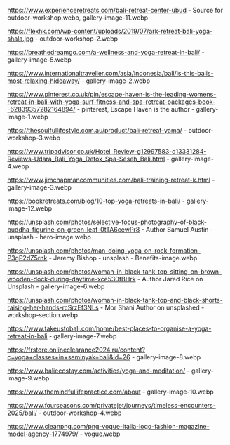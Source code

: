 https://www.experienceretreats.com/bali-retreat-center-ubud - Source for outdoor-workshop.webp, gallery-image-11.webp


https://flexhk.com/wp-content/uploads/2019/07/ark-retreat-bali-yoga-shala.jpg - outdoor-workshop-2.webp

https://breathedreamgo.com/a-wellness-and-yoga-retreat-in-bali/ - gallery-image-5.webp

https://www.internationaltraveller.com/asia/indonesia/bali/is-this-balis-most-relaxing-hideaway/ - gallery-image-2.webp

https://www.pinterest.co.uk/pin/escape-haven-is-the-leading-womens-retreat-in-bali-with-yoga-surf-fitness-and-spa-retreat-packages-book--62839357282164894/ - pinterest, Escape Haven is the author - gallery-image-1.webp

https://thesoulfullifestyle.com.au/product/bali-retreat-yama/ - outdoor-workshop-3.webp

https://www.tripadvisor.co.uk/Hotel_Review-g12997583-d13331284-Reviews-Udara_Bali_Yoga_Detox_Spa-Seseh_Bali.html - gallery-image-4.webp

https://www.jimchapmancommunities.com/bali-training-retreat-k.html - gallery-image-3.webp

https://bookretreats.com/blog/10-top-yoga-retreats-in-bali/ - gallery-image-12.webp 

https://unsplash.com/photos/selective-focus-photography-of-black-buddha-figurine-on-green-leaf-0tTA6cewPr8 - Author Samuel Austin - unsplash - hero-image.webp

https://unsplash.com/photos/man-doing-yoga-on-rock-formation-P3gP2dZ5rnk - Jeremy Bishop - unsplash - Benefits-image.webp

https://unsplash.com/photos/woman-in-black-tank-top-sitting-on-brown-wooden-dock-during-daytime-xce530fBHrk - Author Jared Rice on Unsplash - gallery-image-6.webp 

https://unsplash.com/photos/woman-in-black-tank-top-and-black-shorts-raising-her-hands-rcSrzEf3NLs - Mor Shani Author on unsplashed - workshop-section.webp

https://www.takeustobali.com/home/best-places-to-organise-a-yoga-retreat-in-bali - gallery-image-7.webp

https://frstore.onlineclearance2024.ru/content?c=yoga+classes+in+seminyak+bali&id=26 - gallery-image-8.webp

https://www.baliecostay.com/activities/yoga-and-meditation/ - gallery-image-9.webp

https://www.themindfullifepractice.com/about - gallery-image-10.webp 

https://www.fourseasons.com/privatejet/journeys/timeless-encounters-2025/bali/ - outdoor-workshop-4.webp

https://www.cleanpng.com/png-vogue-italia-logo-fashion-magazine-model-agency-1774979/ - vogue.webp